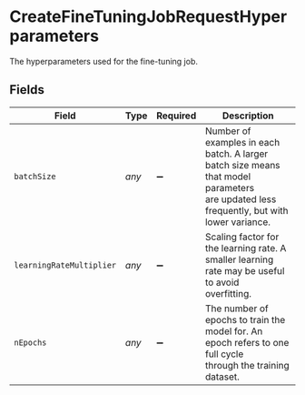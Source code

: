 # CreateFineTuningJobRequestHyperparameters

The hyperparameters used for the fine-tuning job.


## Fields

| Field                                                                                                                                    | Type                                                                                                                                     | Required                                                                                                                                 | Description                                                                                                                              |
| ---------------------------------------------------------------------------------------------------------------------------------------- | ---------------------------------------------------------------------------------------------------------------------------------------- | ---------------------------------------------------------------------------------------------------------------------------------------- | ---------------------------------------------------------------------------------------------------------------------------------------- |
| `batchSize`                                                                                                                              | *any*                                                                                                                                    | :heavy_minus_sign:                                                                                                                       | Number of examples in each batch. A larger batch size means that model parameters<br/>are updated less frequently, but with lower variance.<br/> |
| `learningRateMultiplier`                                                                                                                 | *any*                                                                                                                                    | :heavy_minus_sign:                                                                                                                       | Scaling factor for the learning rate. A smaller learning rate may be useful to avoid<br/>overfitting.<br/>                               |
| `nEpochs`                                                                                                                                | *any*                                                                                                                                    | :heavy_minus_sign:                                                                                                                       | The number of epochs to train the model for. An epoch refers to one full cycle <br/>through the training dataset.<br/>                   |